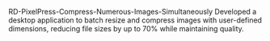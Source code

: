 RD-PixelPress-Compress-Numerous-Images-Simultaneously
Developed a desktop application to batch resize and compress images with user-defined dimensions, reducing file sizes by up to 70% while maintaining quality.
